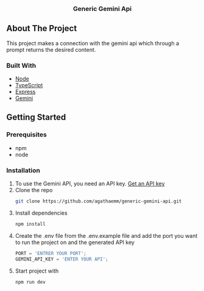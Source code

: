 <a id="readme-top"></a>

<!-- PROJECT LOGO -->
<br />
<div align="center">

<h3 align="center">Generic Gemini Api</h3>

</div>

<!-- ABOUT THE PROJECT -->

## About The Project

This project makes a connection with the gemini api which through a prompt returns the desired content.

### Built With

- [Node](https://nodejs.org/pt)
- [TypeScript](https://www.typescriptlang.org/)
- [Express](https://expressjs.com/pt-br/)
- [Gemini](https://ai.google.dev/gemini-api/docs/quickstart?hl=pt-br&_gl=1*1sg42mu*_up*MQ..&gclid=Cj0KCQjw1Yy5BhD-ARIsAI0RbXaXltujnnrCTEmS9CDtitBkbXe1-C8dSycDA7779ksKsKBbwAt9IKAaAkuMEALw_wcB&lang=node)

<!-- GETTING STARTED -->

## Getting Started

### Prerequisites

- npm
- node

### Installation

1. To use the Gemini API, you need an API key. [Get an API key](https://ai.google.dev/gemini-api/docs/api-key?hl=pt-br&_gl=1*70sd7f*_up*MQ..&gclid=Cj0KCQjw1Yy5BhD-ARIsAI0RbXaXltujnnrCTEmS9CDtitBkbXe1-C8dSycDA7779ksKsKBbwAt9IKAaAkuMEALw_wcB)
2. Clone the repo
   ```sh
   git clone https://github.com/agathaemm/generic-gemini-api.git
   ```
3. Install dependencies
   ```sh
   npm install
   ```
4. Create the .env file from the .env.example file and add the port you want to run the project on and the generated API key
   ```js
   PORT = 'ENTRER YOUR PORT';
   GEMINI_API_KEY = 'ENTER YOUR API';
   ```
5. Start project with
   ```sh
   npm run dev
   ```
